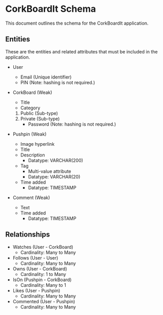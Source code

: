 # CorkBoardIt Schema
This document outlines the schema for the CorkBoardIt application.

## Entities
These are the entities and related attributes that must be included in the application.
* User
    * Email (Unique identifier)
    * PIN (Note: hashing is not required.)

* CorkBoard (Weak)
    * Title
    * Category
    1. Public (Sub-type)
    2. Private (Sub-type)
        * Password (Note: hashing is not required.)

* Pushpin (Weak)
    * Image hyperlink
    * Title
    * Description
        * Datatype: VARCHAR(200)
    * Tag
        * Multi-value attribute
        * Datatype: VARCHAR(20)
    * Time added
        * Datatype: TIMESTAMP

* Comment (Weak)   
    * Text
    * Time added
        * Datatype: TIMESTAMP

## Relationships

* Watches (User - CorkBoard)
    * Cardinality: Many to Many
* Follows (User - User)
    * Cardinality: Many to Many
* Owns (User - CorkBoard)
    * Cardinality: 1 to Many
* IsOn (Pushpin - CorkBoard)
    * Cardinality: Many to 1
* Likes (User - Pushpin)
    * Cardinality: Many to Many
* Commented (User - Pushpin)
    * Cardinality: Many to Many